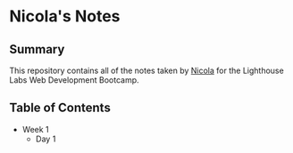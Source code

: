 # Nicola's Notes

## Summary

This repository contains all of the notes taken by [Nicola](https://github.com/NicolaMGH) for the Lighthouse Labs Web Development Bootcamp.

## Table of Contents

* Week 1
  * Day 1